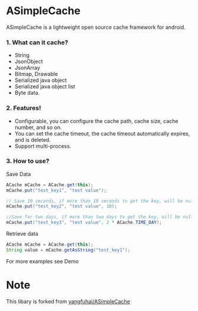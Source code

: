 # ASimpleCache

ASimpleCache is a lightweight open source cache framework for android.

### 1. What can it cache?
- String
- JsonObject 
- JsonArray 
- Bitmap, Drawable
- Serialized java object
- Serialized java object list
- Byte data.

### 2. Features!
  - Configurable, you can configure the cache path, cache size, cache number, and so on.
  - You can set the cache timeout, the cache timeout automatically expires, and is deleted.
  - Support multi-process.


### 3. How to use?
Save Data
```java
ACache mCache = ACache.get(this);
mCache.put("test_key1", "test value");

// Save 10 seconds, if more than 10 seconds to get the key, will be null
mCache.put("test_key2", "test value", 10);

//Save for two days, if more than two days to get the key, will be null
mCache.put("test_key3", "test value", 2 * ACache.TIME_DAY);
```
Retrieve data
```java
ACache mCache = ACache.get(this);
String value = mCache.getAsString("test_key1");
```
For more examples see Demo 

# Note
This libary is forked from [yangfuhai/ASimpleCache](https://github.com/yangfuhai/ASimpleCache)
